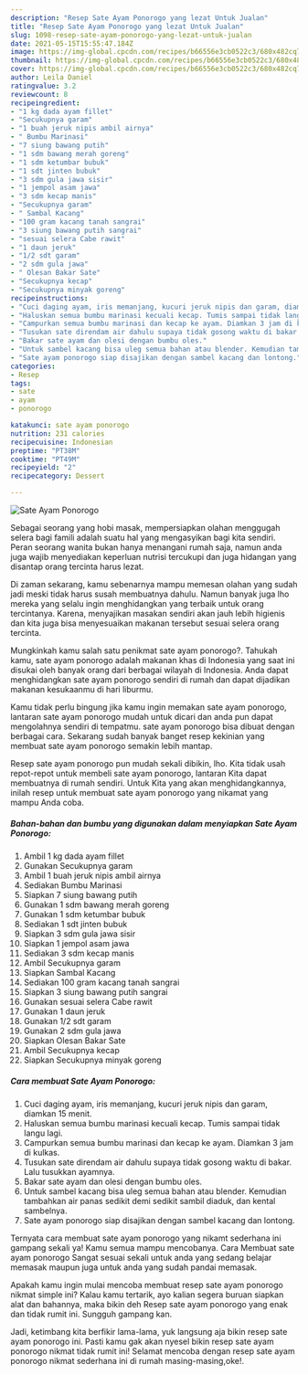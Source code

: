 ```yaml
---
description: "Resep Sate Ayam Ponorogo yang lezat Untuk Jualan"
title: "Resep Sate Ayam Ponorogo yang lezat Untuk Jualan"
slug: 1098-resep-sate-ayam-ponorogo-yang-lezat-untuk-jualan
date: 2021-05-15T15:55:47.184Z
image: https://img-global.cpcdn.com/recipes/b66556e3cb0522c3/680x482cq70/sate-ayam-ponorogo-foto-resep-utama.jpg
thumbnail: https://img-global.cpcdn.com/recipes/b66556e3cb0522c3/680x482cq70/sate-ayam-ponorogo-foto-resep-utama.jpg
cover: https://img-global.cpcdn.com/recipes/b66556e3cb0522c3/680x482cq70/sate-ayam-ponorogo-foto-resep-utama.jpg
author: Leila Daniel
ratingvalue: 3.2
reviewcount: 8
recipeingredient:
- "1 kg dada ayam fillet"
- "Secukupnya garam"
- "1 buah jeruk nipis ambil airnya"
- " Bumbu Marinasi"
- "7 siung bawang putih"
- "1 sdm bawang merah goreng"
- "1 sdm ketumbar bubuk"
- "1 sdt jinten bubuk"
- "3 sdm gula jawa sisir"
- "1 jempol asam jawa"
- "3 sdm kecap manis"
- "Secukupnya garam"
- " Sambal Kacang"
- "100 gram kacang tanah sangrai"
- "3 siung bawang putih sangrai"
- "sesuai selera Cabe rawit"
- "1 daun jeruk"
- "1/2 sdt garam"
- "2 sdm gula jawa"
- " Olesan Bakar Sate"
- "Secukupnya kecap"
- "Secukupnya minyak goreng"
recipeinstructions:
- "Cuci daging ayam, iris memanjang, kucuri jeruk nipis dan garam, diamkan 15 menit."
- "Haluskan semua bumbu marinasi kecuali kecap. Tumis sampai tidak langu lagi."
- "Campurkan semua bumbu marinasi dan kecap ke ayam. Diamkan 3 jam di kulkas."
- "Tusukan sate direndam air dahulu supaya tidak gosong waktu di bakar. Lalu tusukkan ayamnya."
- "Bakar sate ayam dan olesi dengan bumbu oles."
- "Untuk sambel kacang bisa uleg semua bahan atau blender. Kemudian tambahkan air panas sedikit demi sedikit sambil diaduk, dan kental sambelnya."
- "Sate ayam ponorogo siap disajikan dengan sambel kacang dan lontong."
categories:
- Resep
tags:
- sate
- ayam
- ponorogo

katakunci: sate ayam ponorogo 
nutrition: 231 calories
recipecuisine: Indonesian
preptime: "PT38M"
cooktime: "PT49M"
recipeyield: "2"
recipecategory: Dessert

---
```



![Sate Ayam Ponorogo](https://img-global.cpcdn.com/recipes/b66556e3cb0522c3/680x482cq70/sate-ayam-ponorogo-foto-resep-utama.jpg)

Sebagai seorang yang hobi masak, mempersiapkan olahan menggugah selera bagi famili adalah suatu hal yang mengasyikan bagi kita sendiri. Peran seorang  wanita bukan hanya menangani rumah saja, namun anda juga wajib menyediakan keperluan nutrisi tercukupi dan juga hidangan yang disantap orang tercinta harus lezat.

Di zaman  sekarang, kamu sebenarnya mampu memesan olahan yang sudah jadi meski tidak harus susah membuatnya dahulu. Namun banyak juga lho mereka yang selalu ingin menghidangkan yang terbaik untuk orang tercintanya. Karena, menyajikan masakan sendiri akan jauh lebih higienis dan kita juga bisa menyesuaikan makanan tersebut sesuai selera orang tercinta. 



Mungkinkah kamu salah satu penikmat sate ayam ponorogo?. Tahukah kamu, sate ayam ponorogo adalah makanan khas di Indonesia yang saat ini disukai oleh banyak orang dari berbagai wilayah di Indonesia. Anda dapat menghidangkan sate ayam ponorogo sendiri di rumah dan dapat dijadikan makanan kesukaanmu di hari liburmu.

Kamu tidak perlu bingung jika kamu ingin memakan sate ayam ponorogo, lantaran sate ayam ponorogo mudah untuk dicari dan anda pun dapat mengolahnya sendiri di tempatmu. sate ayam ponorogo bisa dibuat dengan berbagai cara. Sekarang sudah banyak banget resep kekinian yang membuat sate ayam ponorogo semakin lebih mantap.

Resep sate ayam ponorogo pun mudah sekali dibikin, lho. Kita tidak usah repot-repot untuk membeli sate ayam ponorogo, lantaran Kita dapat membuatnya di rumah sendiri. Untuk Kita yang akan menghidangkannya, inilah resep untuk membuat sate ayam ponorogo yang nikamat yang mampu Anda coba.

<!--inarticleads1-->

##### Bahan-bahan dan bumbu yang digunakan dalam menyiapkan Sate Ayam Ponorogo:

1. Ambil 1 kg dada ayam fillet
1. Gunakan Secukupnya garam
1. Ambil 1 buah jeruk nipis ambil airnya
1. Sediakan  Bumbu Marinasi
1. Siapkan 7 siung bawang putih
1. Gunakan 1 sdm bawang merah goreng
1. Gunakan 1 sdm ketumbar bubuk
1. Sediakan 1 sdt jinten bubuk
1. Siapkan 3 sdm gula jawa sisir
1. Siapkan 1 jempol asam jawa
1. Sediakan 3 sdm kecap manis
1. Ambil Secukupnya garam
1. Siapkan  Sambal Kacang
1. Sediakan 100 gram kacang tanah sangrai
1. Siapkan 3 siung bawang putih sangrai
1. Gunakan sesuai selera Cabe rawit
1. Gunakan 1 daun jeruk
1. Gunakan 1/2 sdt garam
1. Gunakan 2 sdm gula jawa
1. Siapkan  Olesan Bakar Sate
1. Ambil Secukupnya kecap
1. Siapkan Secukupnya minyak goreng




<!--inarticleads2-->

##### Cara membuat Sate Ayam Ponorogo:

1. Cuci daging ayam, iris memanjang, kucuri jeruk nipis dan garam, diamkan 15 menit.
1. Haluskan semua bumbu marinasi kecuali kecap. Tumis sampai tidak langu lagi.
1. Campurkan semua bumbu marinasi dan kecap ke ayam. Diamkan 3 jam di kulkas.
1. Tusukan sate direndam air dahulu supaya tidak gosong waktu di bakar. Lalu tusukkan ayamnya.
1. Bakar sate ayam dan olesi dengan bumbu oles.
1. Untuk sambel kacang bisa uleg semua bahan atau blender. Kemudian tambahkan air panas sedikit demi sedikit sambil diaduk, dan kental sambelnya.
1. Sate ayam ponorogo siap disajikan dengan sambel kacang dan lontong.




Ternyata cara membuat sate ayam ponorogo yang nikamt sederhana ini gampang sekali ya! Kamu semua mampu mencobanya. Cara Membuat sate ayam ponorogo Sangat sesuai sekali untuk anda yang sedang belajar memasak maupun juga untuk anda yang sudah pandai memasak.

Apakah kamu ingin mulai mencoba membuat resep sate ayam ponorogo nikmat simple ini? Kalau kamu tertarik, ayo kalian segera buruan siapkan alat dan bahannya, maka bikin deh Resep sate ayam ponorogo yang enak dan tidak rumit ini. Sungguh gampang kan. 

Jadi, ketimbang kita berfikir lama-lama, yuk langsung aja bikin resep sate ayam ponorogo ini. Pasti kamu gak akan nyesel bikin resep sate ayam ponorogo nikmat tidak rumit ini! Selamat mencoba dengan resep sate ayam ponorogo nikmat sederhana ini di rumah masing-masing,oke!.

